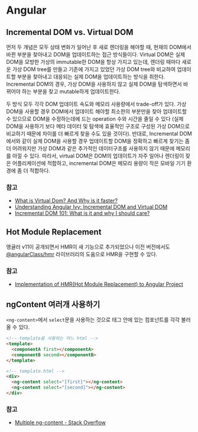 # Angular

## Incremental DOM vs. Virtual DOM
먼저 두 개념은 모두 상태 변화가 일어난 후 새로 렌더링을 해야할 때, 현재의 DOM에서 바뀐 부분을 찾아내고 DOM을 업데이트하는 접근 방식들이다.
Virtual DOM은 실제 DOM을 모방한 가상의 immutable한 DOM을 항상 가지고 있는데, 렌더링 때마다 새로운 가상 DOM tree를 만들고 기존에 가지고 있었던
가상 DOM tree와 비교하여 업데이트할 부분을 찾아내고 대응되는 실제 DOM을 업데이트하는 방식을 취한다.
Incremental DOM의 경우, 가상 DOM을 사용하지 않고 실제 DOM을 탐색하면서 바뀌어야 하는 부분을 찾고 mutable하게 업데이트한다.

두 방식 모두 각각 DOM 업데이트 속도와 메모리 사용량에서 trade-off가 있다.
가상 DOM을 사용할 경우 DOM에서 업데이트 해야할 최소한의 부분만을 찾아 업데이트할 수 있으므로 DOM을 수정하는데에 드는 operation 수와 시간을 줄일 수 있다
(실제 DOM을 사용하기 보다 메타 데이터 및 탐색에 효율적인 구조로 구성된 가상 DOM으로 비교하기 때문에 차이를 더 빠르게 찾을 수도 있을 것이다).
반대로, Incremental DOM에서와 같이 실제 DOM을 사용할 경우 업데이트할 DOM을 정확하고 빠르게 찾기는 좀 더 어려워지만 가상 DOM과 같은
추가적인 데이터구조를 사용하지 않기 때문에 메모리를 아낄 수 있다.
따라서, virtual DOM은 DOM의 업데이트가 자주 일어나 렌더링이 잦은 어플리케이션에 적합하고, incremental DOM은 메모리 용량이 작은 모바일 기기 환경에 좀 더 적합하다.

### 참고
- [What is Virtual Dom? And Why is it faster?](https://dev.to/karthikraja34/what-is-virtual-dom-and-why-is-it-faster-14p9)
- [Understanding Angular Ivy: Incremental DOM and Virtual DOM](https://blog.nrwl.io/understanding-angular-ivy-incremental-dom-and-virtual-dom-243be844bf36)
- [Incremental DOM 101: What is it and why I should care?](https://auth0.com/blog/incremental-dom/)

## Hot Module Replacement
앵귤러 v11이 공개되면서 HMR이 새 기능으로 추가되었으나 이전 버전에서도 
[@angularClass/hmr](https://www.npmjs.com/package/@angularclass/hmr) 라이브러리의 도움으로 HMR을 구현할 수 있다.

### 참고
- [Implementation of HMR(Hot Module Replacement) to Angular Project](https://medium.com/echohub/implementation-of-hmr-hot-module-replacement-to-angular-project-f7bca523bd16)

## ngContent 여러개 사용하기
`<ng-content>`에서 `select`문을 사용하는 것으로 태그 안에 있는 컴포넌트를 각각 불러올 수 있다.

```html
<!-- template을 사용하는 어느 html -->
<template>
  <componentA first></componentA>
  <componentB second></componentB>
</template>
```

```html
<!-- template.html -->
<div>
  <ng-content select="[first]"></ng-content>
  <ng-content select="[second]"></ng-content>
</div>
```

### 참고
- [Multiple ng-content - Stack Overflow](https://stackoverflow.com/questions/52638718/multiple-ng-content)
